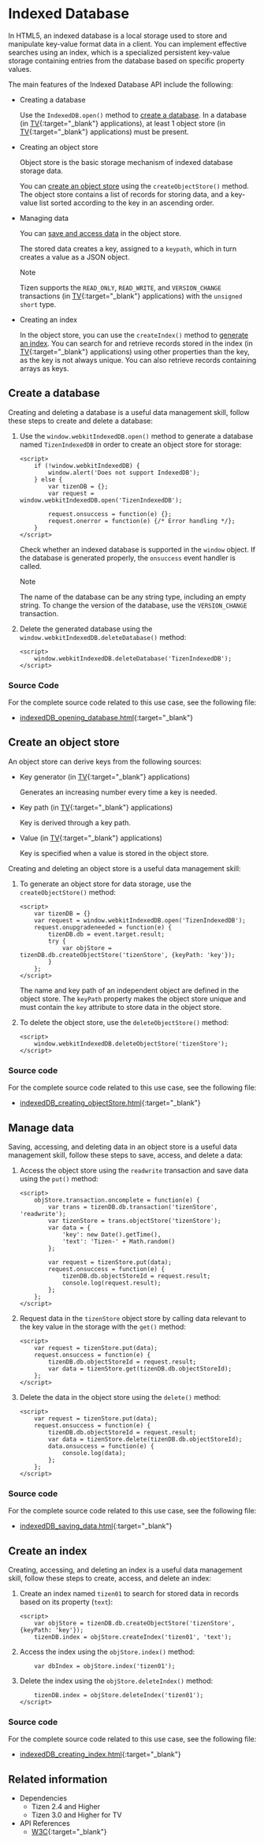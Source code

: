 # Indexed Database

In HTML5, an indexed database is a local storage used to store and manipulate key-value format data in a client. You can implement effective searches using an index, which is a specialized persistent key-value storage containing entries from the database based on specific property values.

The main features of the Indexed Database API include the following:

- Creating a database

  Use the `IndexedDB.open()` method to [create a database](#create-a-database). In a database (in [TV](http://www.w3.org/TR/2015/REC-IndexedDB-20150108/#database-concept){:target="_blank"} applications), at least 1 object store (in [TV](https://www.w3.org/TR/IndexedDB/#object-store-construct){:target="_blank"} applications) must be present.

- Creating an object store

  Object store is the basic storage mechanism of indexed database storage data.

  You can [create an object store](#create-an-object-store) using the `createObjectStore()` method. The object store contains a list of records for storing data, and a key-value list sorted according to the key in an ascending order.

- Managing data

  You can [save and access data](#manage-data) in the object store.

  The stored data creates a key, assigned to a `keypath`, which in turn creates a value as a JSON object.

  > [!NOTE]
  > Tizen supports the `READ_ONLY`, `READ_WRITE`, and `VERSION_CHANGE` transactions (in [TV](http://www.w3.org/TR/2015/REC-IndexedDB-20150108/#transaction){:target="_blank"} applications) with the `unsigned short` type.

- Creating an index

  In the object store, you can use the `createIndex()` method to [generate an index](#create-an-index). You can search for and retrieve records stored in the index (in [TV](http://www.w3.org/TR/2015/REC-IndexedDB-20150108/#index-concept){:target="_blank"} applications) using other properties than the key, as the key is not always unique. You can also retrieve records containing arrays as keys.

## Create a database

Creating and deleting a database is a useful data management skill, follow these steps to create and delete a database:

1. Use the `window.webkitIndexedDB.open()` method to generate a database named `TizenIndexedDB` in order to create an object store for storage:

   ```
   <script>
       if (!window.webkitIndexedDB) {
           window.alert('Does not support IndexedDB');
       } else {
           var tizenDB = {};
           var request = window.webkitIndexedDB.open('TizenIndexedDB');

           request.onsuccess = function(e) {};
           request.onerror = function(e) {/* Error handling */};
       }
   </script>
   ```

   Check whether an indexed database is supported in the `window` object. If the database is generated properly, the `onsuccess` event handler is called.

   > [!NOTE]
   > The name of the database can be any string type, including an empty string. To change the version of the database, use the `VERSION_CHANGE` transaction.

2. Delete the generated database using the `window.webkitIndexedDB.deleteDatabase()` method:

   ```
   <script>
       window.webkitIndexedDB.deleteDatabase('TizenIndexedDB');
   </script>
   ```

### Source Code

For the complete source code related to this use case, see the following file:

- [indexedDB_opening_database.html](http://download.tizen.org/misc/examples/w3c_html5/storage/indexed_database_api){:target="_blank"}

## Create an object store

An object store can derive keys from the following sources:

- Key generator (in [TV](http://www.w3.org/TR/2015/REC-IndexedDB-20150108/#dfn-key-generator){:target="_blank"} applications)

    Generates an increasing number every time a key is needed.
- Key path (in [TV](http://www.w3.org/TR/2015/REC-IndexedDB-20150108/#key-path-construct){:target="_blank"} applications)

    Key is derived through a key path.

- Value (in [TV](http://www.w3.org/TR/2015/REC-IndexedDB-20150108/#value-construct){:target="_blank"} applications)

    Key is specified when a value is stored in the object store.

Creating and deleting an object store is a useful data management skill:

1. To generate an object store for data storage, use the `createObjectStore()` method:

   ```
   <script>
       var tizenDB = {}
       var request = window.webkitIndexedDB.open('TizenIndexedDB');
       request.onupgradeneeded = function(e) {
           tizenDB.db = event.target.result;
           try {
               var objStore = tizenDB.db.createObjectStore('tizenStore', {keyPath: 'key'});
           }
       };
   </script>
   ```

   The name and key path of an independent object are defined in the object store. The `keyPath` property makes the object store unique and must contain the `key` attribute to store data in the object store.

2. To delete the object store, use the `deleteObjectStore()` method:

   ```
   <script>
       window.webkitIndexedDB.deleteObjectStore('tizenStore');
   </script>
   ```

### Source code

For the complete source code related to this use case, see the following file:

- [indexedDB_creating_objectStore.html](http://download.tizen.org/misc/examples/w3c_html5/storage/indexed_database_api){:target="_blank"}

## Manage data

Saving, accessing, and deleting data in an object store is a useful data management skill, follow these steps to save, access, and delete a data:

1. Access the object store using the `readwrite` transaction and save data using the `put()` method:

   ```
   <script>
       objStore.transaction.oncomplete = function(e) {
           var trans = tizenDB.db.transaction('tizenStore', 'readwrite');
           var tizenStore = trans.objectStore('tizenStore');
           var data = {
               'key': new Date().getTime(),
               'text': 'Tizen-' + Math.random()
           };

           var request = tizenStore.put(data);
           request.onsuccess = function(e) {
               tizenDB.db.objectStoreId = request.result;
               console.log(request.result);
           };
       };
   </script>
   ```

2. Request data in the `tizenStore` object store by calling data relevant to the key value in the storage with the `get()` method:

   ```
   <script>
       var request = tizenStore.put(data);
       request.onsuccess = function(e) {
           tizenDB.db.objectStoreId = request.result;
           var data = tizenStore.get(tizenDB.db.objectStoreId);
       };
   </script>
   ```

3. Delete the data in the object store using the `delete()` method:

   ```
   <script>
       var request = tizenStore.put(data);
       request.onsuccess = function(e) {
           tizenDB.db.objectStoreId = request.result;
           var data = tizenStore.delete(tizenDB.db.objectStoreId);
           data.onsuccess = function(e) {
               console.log(data);
           };
       };
   </script>
   ```

### Source code

For the complete source code related to this use case, see the following file:

- [indexedDB_saving_data.html](http://download.tizen.org/misc/examples/w3c_html5/storage/indexed_database_api){:target="_blank"}

<a name="index"> </a>
## Create an index

Creating, accessing, and deleting an index is a useful data management skill, follow these steps to create, access, and delete an index:

1. Create an index named `tizen01` to search for stored data in records based on its property (`text`):

   ```
   <script>
       var objStore = tizenDB.db.createObjectStore('tizenStore', {keyPath: 'key'});
       tizenDB.index = objStore.createIndex('tizen01', 'text');
   ```

2. Access the index using the `objStore.index()` method:

   ```
       var dbIndex = objStore.index('tizen01');
   ```

3. Delete the index using the `objStore.deleteIndex()` method:

   ```
       tizenDB.index = objStore.deleteIndex('tizen01');
   </script>
   ```

### Source code

For the complete source code related to this use case, see the following file:

- [indexedDB_creating_index.html](http://download.tizen.org/misc/examples/w3c_html5/storage/indexed_database_api){:target="_blank"}

## Related information
* Dependencies
  - Tizen 2.4 and Higher
  - Tizen 3.0 and Higher for TV
* API References
  - [W3C](http://www.w3.org/TR/2015/REC-IndexedDB-20150108/#database-concept){:target="_blank"}

